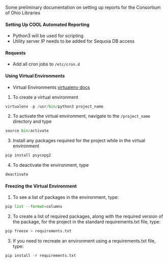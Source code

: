 Some preliminary documentation on setting up reports for the Consortium of Ohio Libraries

#### Setting Up COOL Automated Reporting
- Python3 will be used for scripting
- Utility server IP needs to be added for Sequoia DB access

#### Requests
- Add all cron jobs to `/etc/cron.d`

#### Using Virtual Environments
- Virtual Environments [virtualenv docs](http://docs.python-guide.org/en/latest/dev/virtualenvs/)

1. To create a virtual environment
```python
virtualenv -p /usr/bin/python3 project_name
```

2. To activate the virtual environment, navigate to the `/project_name` directory and type 
```python
source bin/activate
```

3. Install any packages required for the project while in the virtual environment
```python
pip install psycopg2
```

4. To deactivate the environment, type
```python
deactivate
```

#### Freezing the Virtual Environment

1. To see a list of packages in the environment, type:
```python
pip list --format=columns
```

2. To create a list of required packages, along with the required version of the package, for the project in the standard requirements.txt file, type:
```python
pip freeze > requirements.txt
```

3. If you need to recreate an environment using a requirements.txt file, type:
```python
pip install -r requirements.txt
```